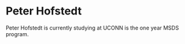 # Peter Hofstedt
<p align="center">
  <![husky](https://github.com/peterchofstedt/peterchofstedt.github.io/assets/143001351/a7bc9834-131f-40e4-8c7f-291b04473414)>
</p>
Peter Hofstedt is currently studying at UCONN is the one year MSDS program. 


